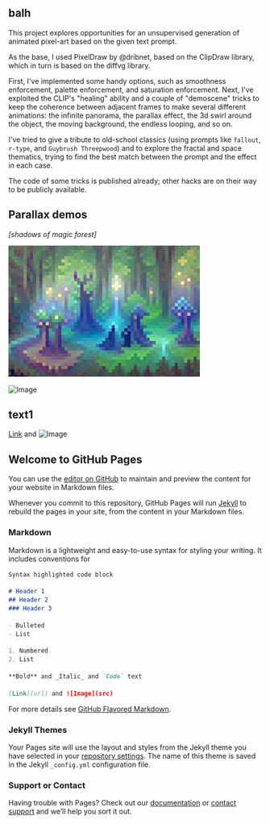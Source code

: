 ## balh

This project explores opportunities for an unsupervised generation of animated pixel-art based on the given text prompt. 

As the base, I used PixelDraw by @dribnet, based on the ClipDraw library, which in turn is based on the diffvg library. 

First, I've implemented some handy options, such as smoothness enforcement, palette enforcement, and saturation enforcement. Next, I've exploited the CLIP's "healing" ability and a couple of "demoscene" tricks to keep the coherence between adjacent frames to make several different animations: the infinite panorama, the parallax effect, the 3d swirl around the object, the moving background, the endless looping, and so on. 

I've tried to give a tribute to old-school classics (using prompts like `fallout`, `r-type`, and `Guybrush Threepwood`) and to explore the fractal and space thematics, trying to find the best match between the prompt and the effect in each case. 

The code of some tricks is published already; other hacks are on their way to be publicly available.

## Parallax demos

_\[shadows of magic forest\]_

![Image](https://github.com/altsoph/text2pixelart/blob/main/parala5a10.mp4.gif)

![Image](https://raw.githubusercontent.com/altsoph/text2pixelart/master/romanesco_swirl.mp4.gif)



## text1


[Link](url) and ![Image](src)



## Welcome to GitHub Pages

You can use the [editor on GitHub](https://github.com/altsoph/text2pixelart/edit/gh-pages/index.md) to maintain and preview the content for your website in Markdown files.

Whenever you commit to this repository, GitHub Pages will run [Jekyll](https://jekyllrb.com/) to rebuild the pages in your site, from the content in your Markdown files.

### Markdown

Markdown is a lightweight and easy-to-use syntax for styling your writing. It includes conventions for

```markdown
Syntax highlighted code block

# Header 1
## Header 2
### Header 3

- Bulleted
- List

1. Numbered
2. List

**Bold** and _Italic_ and `Code` text

[Link](url) and ![Image](src)
```

For more details see [GitHub Flavored Markdown](https://guides.github.com/features/mastering-markdown/).

### Jekyll Themes

Your Pages site will use the layout and styles from the Jekyll theme you have selected in your [repository settings](https://github.com/altsoph/text2pixelart/settings/pages). The name of this theme is saved in the Jekyll `_config.yml` configuration file.

### Support or Contact

Having trouble with Pages? Check out our [documentation](https://docs.github.com/categories/github-pages-basics/) or [contact support](https://support.github.com/contact) and we’ll help you sort it out.
